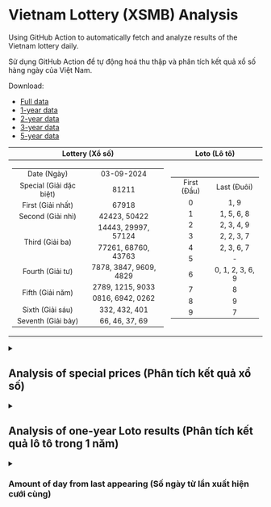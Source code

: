 # Vietnam Lottery (XSMB) Analysis

Using GitHub Action to automatically fetch and analyze results of the Vietnam lottery daily.

Sử dụng GitHub Action để tự động hoá thu thập và phân tích kết quả xổ số hàng ngày của Việt Nam.

Download:

* [Full data](https://raw.githubusercontent.com/khiemdoan/vietnam-lottery-xsmb-analysis/main/results/xsmb.csv)
* [1-year data](https://raw.githubusercontent.com/khiemdoan/vietnam-lottery-xsmb-analysis/main/results/xsmb_1_year.csv)
* [2-year data](https://raw.githubusercontent.com/khiemdoan/vietnam-lottery-xsmb-analysis/main/results/xsmb_2_year.csv)
* [3-year data](https://raw.githubusercontent.com/khiemdoan/vietnam-lottery-xsmb-analysis/main/results/xsmb_3_year.csv)
* [5-year data](https://raw.githubusercontent.com/khiemdoan/vietnam-lottery-xsmb-analysis/main/results/xsmb_5_year.csv)

| Lottery (Xổ số) | Loto (Lô tô) |
| :------------: | :----------: |
| <table><tr><td>Date (Ngày)</td><td>03-09-2024</td></tr><tr><td>Special (Giải dặc biệt)</td><td>81211</td></tr><tr><td>First (Giải nhất)</td><td>67918</td></tr><tr><td>Second (Giải nhì)</td><td>42423, 50422</td></tr><tr><td rowspan="2">Third (Giải ba)</td><td>14443, 29997, 57124</td></tr><tr><td>77261, 68760, 43763</td></tr><tr><td>Fourth (Giải tư)</td><td>7878, 3847, 9609, 4829</td></tr><tr><td rowspan="2">Fifth (Giải năm)</td><td>2789, 1215, 9033</td></tr><tr><td>0816, 6942, 0262</td></tr><tr><td>Sixth (Giải sáu)</td><td>332, 432, 401</td></tr><tr><td>Seventh (Giải bảy)</td><td>66, 46, 37, 69</td></tr></table> | <table><tr><td>First (Đầu)</td><td>Last (Đuôi)</td></tr><tr><td>0</td><td>1, 9</td></tr><tr><td>1</td><td>1, 5, 6, 8</td></tr><tr><td>2</td><td>2, 3, 4, 9</td></tr><tr><td>3</td><td>2, 2, 3, 7</td></tr><tr><td>4</td><td>2, 3, 6, 7</td></tr><tr><td>5</td><td>-</td></tr><tr><td>6</td><td>0, 1, 2, 3, 6, 9</td></tr><tr><td>7</td><td>8</td></tr><tr><td>8</td><td>9</td></tr><tr><td>9</td><td>7</td></tr></table> |

<details>
  <summary><h2>Analysis of special prices (Phân tích kết quả xổ số)</h2></summary>
  <h3>Amount of day from last appearing (Số ngày từ lần xuất hiện cuối cùng)</h3>

  ![Delta](images/special_delta.jpg)

  <h3>Top 10 amount of day from last appearing (Top 10 số lâu chưa xuất hiện)</h3>

  ![Delta top 10](images/special_delta_top_10.jpg)
</details>

<details>
  <summary><h2>Analysis of one-year Loto results (Phân tích kết quả lô tô trong 1 năm)</h2></summary>

  Max: 131. Min: 65.

  Mean: 97.74. Standard deviation: 11.75.

  <h3>Detail (Chi tiết)</h3>

  ![Detail](images/heatmap.jpg)

  <h3>Top 10</h3>

  ![Top 10](images/top-10.jpg)

  <h3>Distribution (Phân bổ)</h3>

  ![Distribution](images/distribution.jpg)
</details>

<details>
  <summary><h3>Amount of day from last appearing (Số ngày từ lần xuất hiện cưới cùng)</h2></summary>

  ![Delta](images/delta.jpg)

  <h3>Top 10 amount of day from last appearing (Top 10 số lâu chưa xuất hiện)</h3>

  ![Delta top 10](images/delta_top_10.jpg)
</details>